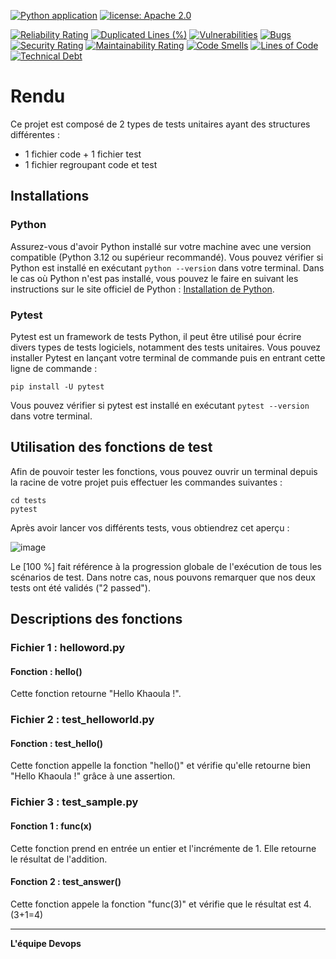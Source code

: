 [![Python application](https://github.com/mfrj22/devops_td/actions/workflows/python-app.yml/badge.svg)](https://github.com/mfrj22/devops_td/actions/workflows/python-app.yml)
[![license: Apache 2.0](https://img.shields.io/badge/license-Apache_2.0-green)](LICENSE)

[![Reliability Rating](https://sonarcloud.io/api/project_badges/measure?project=mfrj22_devops_td&metric=reliability_rating)](https://sonarcloud.io/summary/new_code?id=mfrj22_devops_td)
[![Duplicated Lines (%)](https://sonarcloud.io/api/project_badges/measure?project=mfrj22_devops_td&metric=duplicated_lines_density)](https://sonarcloud.io/summary/new_code?id=mfrj22_devops_td)
[![Vulnerabilities](https://sonarcloud.io/api/project_badges/measure?project=mfrj22_devops_td&metric=vulnerabilities)](https://sonarcloud.io/summary/new_code?id=mfrj22_devops_td)
[![Bugs](https://sonarcloud.io/api/project_badges/measure?project=mfrj22_devops_td&metric=bugs)](https://sonarcloud.io/summary/new_code?id=mfrj22_devops_td)
[![Security Rating](https://sonarcloud.io/api/project_badges/measure?project=mfrj22_devops_td&metric=security_rating)](https://sonarcloud.io/summary/new_code?id=mfrj22_devops_td)
[![Maintainability Rating](https://sonarcloud.io/api/project_badges/measure?project=mfrj22_devops_td&metric=sqale_rating)](https://sonarcloud.io/summary/new_code?id=mfrj22_devops_td)
[![Code Smells](https://sonarcloud.io/api/project_badges/measure?project=mfrj22_devops_td&metric=code_smells)](https://sonarcloud.io/summary/new_code?id=mfrj22_devops_td)
[![Lines of Code](https://sonarcloud.io/api/project_badges/measure?project=mfrj22_devops_td&metric=ncloc)](https://sonarcloud.io/summary/new_code?id=mfrj22_devops_td)
[![Technical Debt](https://sonarcloud.io/api/project_badges/measure?project=mfrj22_devops_td&metric=sqale_index)](https://sonarcloud.io/summary/new_code?id=mfrj22_devops_td)

# Rendu

Ce projet est composé de 2 types de tests unitaires ayant des structures différentes :
- 1 fichier code + 1 fichier test
- 1 fichier regroupant code et test

## Installations

### Python 
Assurez-vous d'avoir Python installé sur votre machine avec une version compatible (Python 3.12 ou supérieur recommandé). Vous pouvez vérifier si Python est installé en exécutant `python --version` dans votre terminal. 
Dans le cas où Python n'est pas installé, vous pouvez le faire en suivant les instructions sur le site officiel de Python : [Installation de Python](https://www.python.org/downloads/).

### Pytest
Pytest est un framework de tests Python, il peut être utilisé pour écrire divers types de tests logiciels, notamment des tests unitaires.
Vous pouvez installer Pytest en lançant votre terminal de commande puis en entrant cette ligne de commande :

```
pip install -U pytest
```

 Vous pouvez vérifier si pytest est installé en exécutant `pytest --version` dans votre terminal.

 ## Utilisation des fonctions de test
Afin de pouvoir tester les fonctions, vous pouvez ouvrir un terminal depuis la racine de votre projet puis effectuer les commandes suivantes :

```
cd tests
pytest
```

Après avoir lancer vos différents tests, vous obtiendrez cet aperçu :

![image](https://github.com/mfrj22/devops_td/assets/100136853/f2e5c337-bde4-4d7b-995f-ed0e211358de)

Le [100 %] fait référence à la progression globale de l'exécution de tous les scénarios de test. 
Dans notre cas, nous pouvons remarquer que nos deux tests ont été validés ("2 passed").

## Descriptions des fonctions

### Fichier 1 : helloword.py
#### Fonction : hello()

Cette fonction retourne "Hello Khaoula !".

### Fichier 2 : test_helloworld.py
#### Fonction : test_hello()
Cette fonction appelle la fonction "hello()" et vérifie qu'elle retourne bien "Hello Khaoula !" grâce à une assertion.

### Fichier 3 : test_sample.py
#### Fonction 1 : func(x)
Cette fonction prend en entrée un entier et l'incrémente de 1. Elle retourne le résultat de l'addition.
#### Fonction 2 : test_answer()
Cette fonction appele la fonction "func(3)" et vérifie que le résultat est 4. (3+1=4)

---

**L'équipe Devops**
